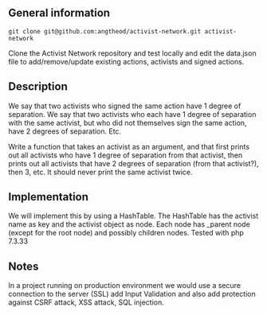 ## General information

```
git clone git@github.com:angtheod/activist-network.git activist-network
```
Clone the Activist Network repository and test locally and edit the data.json file to add/remove/update existing actions, activists and signed actions.

Description
---------------------------
We say that two activists who signed the same action have 1 degree of separation.
We say that two activists who each have 1 degree of separation with the same activist,
but who did not themselves sign the same action, have 2 degrees of separation.  Etc.

Write a function that takes an activist as an argument, and that first prints out all activists
who have 1 degree of separation from that activist, then prints out all activists that have 2 degrees of separation (from that activist?),
then 3, etc.  It should never print the same activist twice.

Implementation
---------------------------
We will implement this by using a HashTable.
The HashTable has the activist name as key and the activist object as node.
Each node has _parent node (except for the root node) and possibly children nodes.
Tested with php 7.3.33

Notes
---------------------------
In a project running on production environment we would
use a secure connection to the server (SSL)
add Input Validation and also
add protection against CSRF attack, XSS attack, SQL injection.
